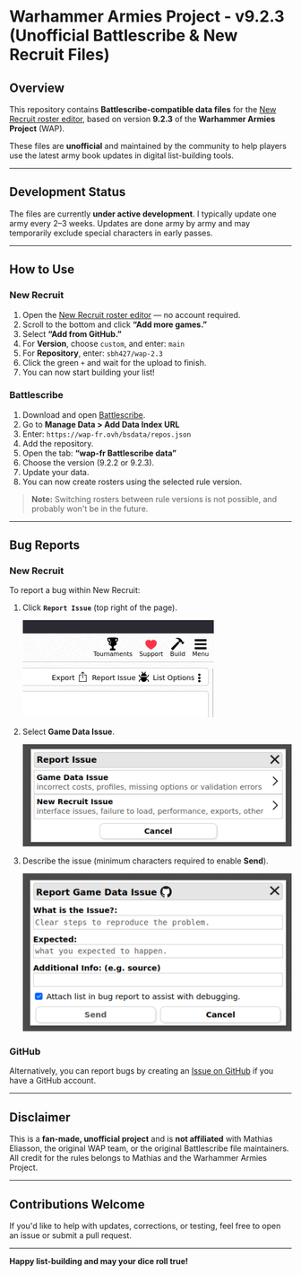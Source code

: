 # Warhammer Armies Project - v9.2.3 (Unofficial Battlescribe & New Recruit Files)

## Overview

This repository contains **Battlescribe-compatible data files** for the [New Recruit roster editor](https://www.newrecruit.eu/app/MySystems), based on version **9.2.3** of the **Warhammer Armies Project** (WAP).

These files are **unofficial** and maintained by the community to help players use the latest army book updates in digital list-building tools.

---

## Development Status

The files are currently **under active development**. I typically update one army every 2–3 weeks. Updates are done army by army and may temporarily exclude special characters in early passes.

---

## How to Use

### New Recruit

1. Open the [New Recruit roster editor](https://www.newrecruit.eu/app/MySystems) — no account required.
2. Scroll to the bottom and click **“Add more games.”**
3. Select **“Add from GitHub.”**
4. For **Version**, choose `custom`, and enter: `main`
5. For **Repository**, enter: `sbh427/wap-2.3`
6. Click the green `+` and wait for the upload to finish.
7. You can now start building your list!

### Battlescribe

1. Download and open [Battlescribe](https://www.battlescribe.net/).
2. Go to **Manage Data > Add Data Index URL**
3. Enter: `https://wap-fr.ovh/bsdata/repos.json`
4. Add the repository.
5. Open the tab: **“wap-fr Battlescribe data”**
6. Choose the version (9.2.2 or 9.2.3).
7. Update your data.
8. You can now create rosters using the selected rule version.

> **Note:** Switching rosters between rule versions is not possible, and probably won't be in the future.

---

## Bug Reports

### New Recruit

To report a bug within New Recruit:

1. Click **`Report Issue`** (top right of the page).

   ![Report Issue](./pictures/bug_report1.png)

2. Select **Game Data Issue**.

   ![Game Data Issue](./pictures/bug_report2.png)

3. Describe the issue (minimum characters required to enable **Send**).

   ![Details](./pictures/bug_report3.png)

### GitHub

Alternatively, you can report bugs by creating an [Issue on GitHub](https://github.com/sbh427/wap-2.3/issues) if you have a GitHub account.

---

## Disclaimer

This is a **fan-made, unofficial project** and is **not affiliated** with Mathias Eliasson, the original WAP team, or the original Battlescribe file maintainers. All credit for the rules belongs to Mathias and the Warhammer Armies Project.

---

## Contributions Welcome

If you'd like to help with updates, corrections, or testing, feel free to open an issue or submit a pull request.

---

**Happy list-building and may your dice roll true!**

